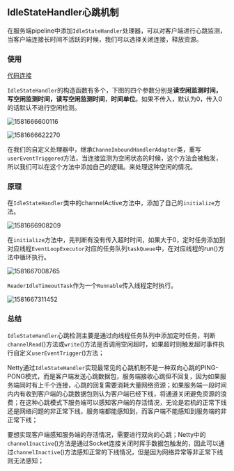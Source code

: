 ## IdleStateHandler心跳机制

在服务端pipeline中添加`IdleStateHandler`处理器，可以对客户端进行心跳监测， 当客户端连接长时间不活跃的时候，我们可以选择关闭连接，释放资源。

### 使用

[代码连接](https://github.com/ChaoAbner/netty-example/tree/master/src/main/java/com/fosuchao/heartbeat)

`IdleStateHandler`的构造函数有多个，下图的四个参数分别是**读空闲监测时间，写空闲监测时间，读写空闲监测时间**，**时间单位**。如果不传入，默认为0，传入0的话默认不进行空闲检测。

![1581666600116](F:\typoraImg\1581666600116.png)

![1581666622270](F:\typoraImg\1581666622270.png)

​		在我们的自定义处理器中，继承`ChanneInboundHandlerAdapter`类，重写`userEventTriggered`方法，当连接监测为空闲状态的时候，这个方法会被触发，所以我们可以在这个方法中添加自己的逻辑。来处理这种空闲的情况。

### 原理

​		在`IdleStateHandler`类中的channelActive方法中，添加了自己的`initialize`方法。

![1581666908209](F:\typoraImg\1581666908209.png)

​		在`initialize`方法中，先判断有没有传入超时时间，如果大于0，定时任务添加到对应线程`EventLoopExecutor`对应的任务队列`taskQueue`中，在对应线程的run()方法中循环执行。

![1581667008765](F:\typoraImg\1581667008765.png)

`ReaderIdleTimeoutTask`作为一个`Runnable`传入线程定时执行。

![1581667311452](F:\typoraImg\1581667311452.png)

### 总结

`IdleStateHandler`心跳检测主要是通过向线程任务队列中添加定时任务，判断`channelRead`()方法或`write`()方法是否调用空闲超时，如果超时则触发超时事件执行自定义`userEventTrigger`()方法；

Netty通过`IdleStateHandler`实现最常见的心跳机制不是一种双向心跳的PING-PONG模式，而是客户端发送心跳数据包，服务端接收心跳但不回复，因为如果服务端同时有上千个连接，心跳的回复需要消耗大量网络资源；如果服务端一段时间内内有收到客户端的心跳数据包则认为客户端已经下线，将通道关闭避免资源的浪费；在这种心跳模式下服务端可以感知客户端的存活情况，无论是宕机的正常下线还是网络问题的非正常下线，服务端都能感知到，而客户端不能感知到服务端的非正常下线；

要想实现客户端感知服务端的存活情况，需要进行双向的心跳；Netty中的`channelInactive`()方法是通过Socket连接关闭时挥手数据包触发的，因此可以通过`channelInactive`()方法感知正常的下线情况，但是因为网络异常等非正常下线则无法感知；

